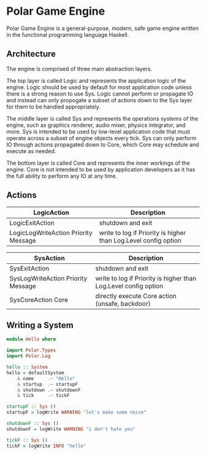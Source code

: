 Polar Game Engine
======

Polar Game Engine is a general-purpose, modern, safe game engine written in the functional programming language Haskell.

## Architecture

The engine is comprised of three main abstraction layers.

The top layer is called Logic and represents the application logic of the engine. Logic should be used by default for most application code unless there is a strong reason to use Sys. Logic cannot perform or propagate IO and instead can only propogate a subset of actions down to the Sys layer for them to be handled appropriately.

The middle layer is called Sys and represents the operations systems of the engine, such as graphics renderer, audio mixer, physics integrator, and more. Sys is intended to be used by low-level application code that must operate across a subset of engine objects every tick. Sys can only perform IO through actions propagated down to Core, which Core may schedule and execute as needed.

The bottom layer is called Core and represents the inner workings of the engine. Core is not intended to be used by application developers as it has the full ability to perform any IO at any time.

## Actions

| LogicAction                          | Description                                                     |
| ------------------------------------ | --------------------------------------------------------------- |
| LogicExitAction                      | shutdown and exit                                               |
| LogicLogWriteAction Priority Message | write to log if Priority is higher than Log.Level config option |

| SysAction                          | Description                                                     |
| ---------------------------------- | --------------------------------------------------------------- |
| SysExitAction                      | shutdown and exit                                               |
| SysLogWriteAction Priority Message | write to log if Priority is higher than Log.Level config option |
| SysCoreAction Core                 | directly execute Core action (unsafe, backdoor)                 |

## Writing a System

```haskell
module Hello where

import Polar.Types
import Polar.Log

hello :: System
hello = defaultSystem
    & name     .~ "Hello"
    & startup  .~ startupF
    & shutdown .~ shutdownF
    & tick     .~ tickF

startupF :: Sys ()
startupF = logWrite WARNING "let's make some noise"

shutdownF :: Sys ()
shutdownF = logWrite WARNING "i don't hate you"

tickF :: Sys ()
tickF = logWrite INFO "hello"
```
